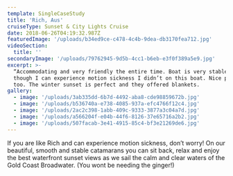 ```yaml
---
template: SingleCaseStudy
title: 'Rich, Aus'
cruiseType: Sunset & City Lights Cruise
date: 2018-06-26T04:19:32.987Z
featuredImage: '/uploads/b34ed9ce-c478-4c4b-9dea-db3170fea712.jpg'
videoSection:
  title: ''
secondaryImage: '/uploads/79762945-9d5b-4cc1-b6eb-e3f0f389a5e9.jpg'
excerpt: >-
  “Accommodating and very friendly the entire time. Boat is very stable and even
  though I can experience motion sickness I didn’t on this boat. Nice photos
  too. The winter sunset is perfect and they offered blankets.  
gallery:
  - image: '/uploads/3ab335dd-6b7d-4492-aba8-cde98859672b.jpg'
  - image: '/uploads/b536740a-e738-4085-937a-efc4766f12c4.jpg'
  - image: '/uploads/2ac2c398-1abb-409c-9333-3877a3c04a7d.jpg'
  - image: '/uploads/a566204f-e04b-44f6-8126-37e65716a2b2.jpg'
  - image: '/uploads/507facab-3e41-4915-85c4-bf3e21269de6.jpg'
---
```

If you are like Rich and can experience motion sickness, don’t worry! On our beautiful, smooth and stable catamarans you can sit back, relax and enjoy the best waterfront sunset views as we sail the calm and clear waters of the Gold Coast Broadwater. (You wont be needing the ginger!)
